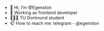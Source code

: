 - 👋 Hi, I’m @Egenston
- 👀 Working as frontend developer
- 👨🏻‍🎓 TU Dortmund student
- 📫 How to reach me: telegram - @egenston
